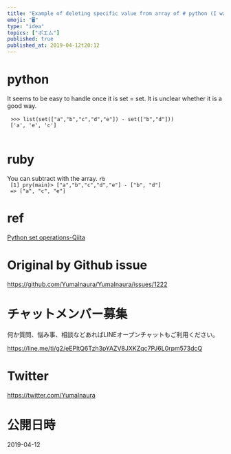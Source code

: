 ```yaml
---
title: "Example of deleting specific value from array of # python (I want to s"
emoji: "🖥"
type: "idea"
topics: ["ポエム"]
published: true
published_at: 2019-04-12t20:12
---
```


<h1> python </h1>

<p> It seems to be easy to handle once it is set = set. It is unclear whether it is a good way. </p>

<pre> <code class="py">&gt;&gt;&gt; list(set([&quot;a&quot;,&quot;b&quot;,&quot;c&quot;,&quot;d&quot;,&quot;e&quot;]) - set([&quot;b&quot;,&quot;d&quot;])) 
 [&#39;a&#39;, &#39;e&#39;, &#39;c&#39;] 
</code> </pre>

<h1> ruby </h1>

<p> You can subtract with the array. 
 <code>rb 
 [1] pry(main)&gt; [&quot;a&quot;,&quot;b&quot;,&quot;c&quot;,&quot;d&quot;,&quot;e&quot;] - [&quot;b&quot;, &quot;d&quot;] 
 =&gt; [&quot;a&quot;, &quot;c&quot;, &quot;e&quot;] 
</code> </p>

<h1> ref </h1>

<p> <a href="https://qiita.com/Tocyuki/items/0bc783daab382ef7a0ec">Python set operations-Qiita</a> </p>


# Original by Github issue

https://github.com/YumaInaura/YumaInaura/issues/1222








<!-- Update From Qiita API -->

# チャットメンバー募集


何か質問、悩み事、相談などあればLINEオープンチャットもご利用ください。

https://line.me/ti/g2/eEPltQ6Tzh3pYAZV8JXKZqc7PJ6L0rpm573dcQ





# Twitter


https://twitter.com/YumaInaura


<!-- Update From Qiita API -->



# 公開日時

2019-04-12
